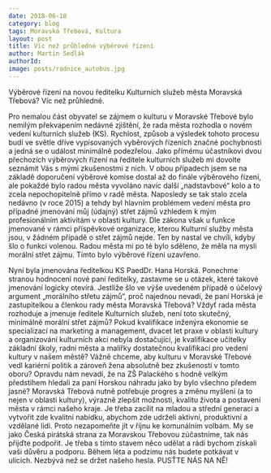 ```yaml
---
date: 2018-06-10
category: blog
tags: Moravská Třebová, Kultura
layout: post
title: Víc než průhledné výběrové řízení
author: Martin Sedlák
authorId: 
image: posts/radnice_autobus.jpg
---
```


Výběrové řízení na novou ředitelku Kulturních služeb města Moravská Třebová? Víc než průhledné.

Pro nemalou část obyvatel se zájmem o kulturu v Moravské Třebové bylo nemilým překvapením nedávné zjištění, že rada města rozhodla o novém vedení kulturních služeb (KS). Rychlost, způsob a výsledek tohoto procesu budí ve světle dříve vypisovaných vyběrových řízeních značné pochybnosti a jedná se o událost minimálně podezřelou.
Jako přímému účastníkovi dvou přechozích výběrových řízení na ředitele kulturních služeb mi dovolte seznámit Vás s mými zkušenostmi z nich. V obou případech jsem se na základě doporučení výběrové komise dostal až do finále výběrového řízení, ale pokaždé bylo radou města vyvoláno navíc další „nadstavbové“ kolo a to zcela nepochopitelně přímo v radě města. Naposledy se tak stalo zcela nedávno (v roce 2015) a tehdy byl hlavním problémem vedení města pro případné jmenování můj (údajný) střet zájmů vzhledem k mým profesionálním aktivitám v oblasti kultury. Dle zákona však u funkce jmenované v rámci příspěvkové organizace, kterou Kulturní služby města jsou, v žádném případě o střet zájmů nejde. Ten by nastal ve chvíli, kdyby šlo o funkci volenou. Radou města mi po té bylo sděleno, že měla na mysli morální střet zájmu. Tímto bylo výběrové řízení uzavřeno.

Nyní byla jmenována ředitelkou KS PaedDr. Hana Horská. Ponechme stranou hodnocení nové paní ředitelky, zastavme se u otázek, které takové jmenování logicky otevírá. Jestliže šlo ve výše uvedeném případě o účelový argument „morálního střetu zájmů“, proč najednou nevadí, že paní Horská je zastupitelkou a členkou rady města Moravská Třebová? Vždyť rada města rozhoduje a jmenuje ředitele Kulturních služeb, není toto skutečný, minimálně morální střet zájmů?
Pokud kvalifikace inženýra ekonomie se specializací na marketing a management, dvacet let praxe v oblasti kultury a organizování kulturních akcí nebyla dostačující, je kvalifikace učitelky základní školy, radní města a malířky dostatečnou kvalifikací pro vedení kultury v našem městě? Vážně chceme, aby kulturu v Moravské Třebové vedl kariérní politik a zároveň žena absolutně bez zkušeností v tomto oboru? Opravdu nám nevadí, že na ZŠ Palackého s hodně velkým předstihem hledali za paní Horskou náhradu jako by bylo všechno předem jasné?
Moravská Třebová nutně potřebuje progres a změnu myšlení (a to nejen v oblasti kultury), výrazně zlepšit možnosti, kvalitu života a postavení města v rámci našeho kraje. Je třeba zacílit na mladou a střední generaci a vytvořit zde kvalitní nabídku, abychom zde udrželi aktivní, produktivní a vzdělané lidi.
Proto nezapomeňte jít v říjnu ke komunálním volbám. My se jako Česká pirátská strana za Moravskou Třebovou zúčastníme, tak nás přijďte podpořit. Je třeba s tímto stavem něco udělat a rádi bychom získali vaši důvěru a podporu. Během léta a podzimu nás budete potkávat v ulicích. Nezbývá než se držet našeho hesla. PUSŤTE NÁS NA NĚ!

